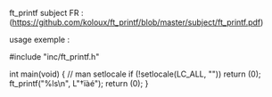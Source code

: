 ft_printf subject FR : (https://github.com/koloux/ft_printf/blob/master/subject/ft_printf.pdf)

usage exemple :

#include "inc/ft_printf.h"

int		main(void)
{
	// man setlocale
	if (!setlocale(LC_ALL, ""))
		return (0);
	ft_printf("%ls\n", L"†ïàé");
	return (0);
}
